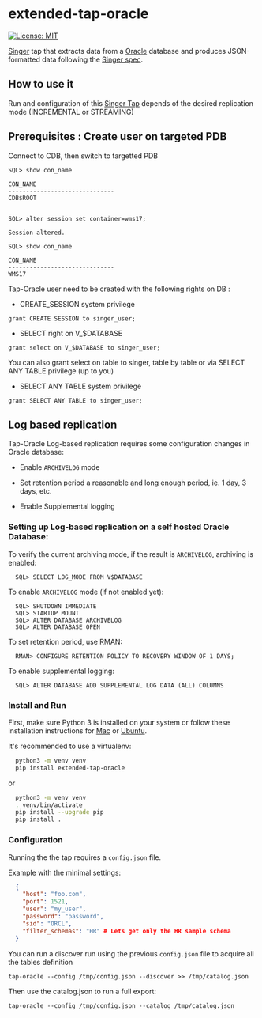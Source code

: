 # extended-tap-oracle

[![License: MIT](https://img.shields.io/badge/License-GPLv3-yellow.svg)](https://opensource.org/licenses/GPL-3.0)

[Singer](https://www.singer.io/) tap that extracts data from a [Oracle](https://www.oracle.com/database/) database and produces JSON-formatted data following the [Singer spec](https://github.com/singer-io/getting-started/blob/master/docs/SPEC.md).

## How to use it

Run and configuration of this [Singer Tap](https://singer.io) depends of the desired replication mode (INCREMENTAL or STREAMING)


## Prerequisites : Create user on targeted PDB

Connect to CDB, then switch to targetted PDB

```
SQL> show con_name

CON_NAME
------------------------------
CDB$ROOT


SQL> alter session set container=wms17;

Session altered.

SQL> show con_name

CON_NAME
------------------------------
WMS17
```

Tap-Oracle user need to be created with the following rights on DB :

* CREATE_SESSION system privilege
```
grant CREATE SESSION to singer_user;
```
* SELECT right on  V_$DATABASE
```
grant select on V_$DATABASE to singer_user;
```

You can also grant select on table to singer, table by table or via SELECT ANY TABLE privilege (up to you)

* SELECT ANY TABLE system privilege
```
grant SELECT ANY TABLE to singer_user;
```

## Log based replication

Tap-Oracle Log-based replication requires some configuration changes in Oracle database:

* Enable `ARCHIVELOG` mode

* Set retention period a reasonable and long enough period, ie. 1 day, 3 days, etc.

* Enable Supplemental logging

### Setting up Log-based replication on a self hosted Oracle Database: 

To verify the current archiving mode, if the result is `ARCHIVELOG`, archiving is enabled:
```
  SQL> SELECT LOG_MODE FROM V$DATABASE
```

To enable `ARCHIVELOG` mode (if not enabled yet):
```
  SQL> SHUTDOWN IMMEDIATE
  SQL> STARTUP MOUNT
  SQL> ALTER DATABASE ARCHIVELOG
  SQL> ALTER DATABASE OPEN
```

To set retention period, use RMAN:
```
  RMAN> CONFIGURE RETENTION POLICY TO RECOVERY WINDOW OF 1 DAYS;
```

To enable supplemental logging:
```
  SQL> ALTER DATABASE ADD SUPPLEMENTAL LOG DATA (ALL) COLUMNS
```


### Install and Run

First, make sure Python 3 is installed on your system or follow these
installation instructions for [Mac](http://docs.python-guide.org/en/latest/starting/install3/osx/) or
[Ubuntu](https://www.digitalocean.com/community/tutorials/how-to-install-python-3-and-set-up-a-local-programming-environment-on-ubuntu-16-04).


It's recommended to use a virtualenv:

```bash
  python3 -m venv venv
  pip install extended-tap-oracle
```

or

```bash
  python3 -m venv venv
  . venv/bin/activate
  pip install --upgrade pip
  pip install .
```

### Configuration

Running the the tap requires a `config.json` file. 

Example with the minimal settings:

```json
  {
    "host": "foo.com",
    "port": 1521,
    "user": "my_user",
    "password": "password",
    "sid": "ORCL",
    "filter_schemas": "HR" # Lets get only the HR sample schema
  }
```

You can run a discover run using the previous `config.json` file to acquire all the tables definition
 
```
tap-oracle --config /tmp/config.json --discover >> /tmp/catalog.json
```

Then use the catalog.json to run a full export:

```
tap-oracle --config /tmp/config.json --catalog /tmp/catalog.json
```

